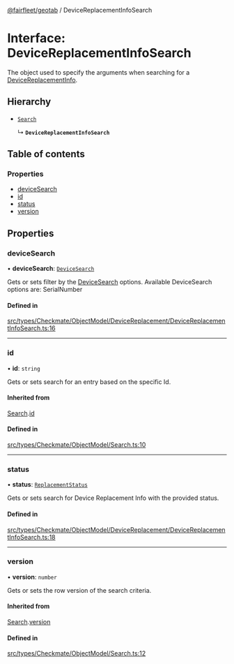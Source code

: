 [@fairfleet/geotab](../README.md) / DeviceReplacementInfoSearch

# Interface: DeviceReplacementInfoSearch

The object used to specify the arguments when searching for a [DeviceReplacementInfo](DeviceReplacementInfo.md).

## Hierarchy

- [`Search`](Search.md)

  ↳ **`DeviceReplacementInfoSearch`**

## Table of contents

### Properties

- [deviceSearch](DeviceReplacementInfoSearch.md#devicesearch)
- [id](DeviceReplacementInfoSearch.md#id)
- [status](DeviceReplacementInfoSearch.md#status)
- [version](DeviceReplacementInfoSearch.md#version)

## Properties

### deviceSearch

• **deviceSearch**: [`DeviceSearch`](DeviceSearch.md)

Gets or sets filter by the [DeviceSearch](DeviceSearch.md) options.
 Available DeviceSearch options are:
 <list><item><description>SerialNumber</description></item></list>

#### Defined in

[src/types/Checkmate/ObjectModel/DeviceReplacement/DeviceReplacementInfoSearch.ts:16](https://github.com/fairfleet/geotab/blob/ff38bfc/src/types/Checkmate/ObjectModel/DeviceReplacement/DeviceReplacementInfoSearch.ts#L16)

___

### id

• **id**: `string`

Gets or sets search for an entry based on the specific Id.

#### Inherited from

[Search](Search.md).[id](Search.md#id)

#### Defined in

[src/types/Checkmate/ObjectModel/Search.ts:10](https://github.com/fairfleet/geotab/blob/ff38bfc/src/types/Checkmate/ObjectModel/Search.ts#L10)

___

### status

• **status**: [`ReplacementStatus`](ReplacementStatus.md)

Gets or sets search for Device Replacement Info with the provided status.

#### Defined in

[src/types/Checkmate/ObjectModel/DeviceReplacement/DeviceReplacementInfoSearch.ts:18](https://github.com/fairfleet/geotab/blob/ff38bfc/src/types/Checkmate/ObjectModel/DeviceReplacement/DeviceReplacementInfoSearch.ts#L18)

___

### version

• **version**: `number`

Gets or sets the row version of the search criteria.

#### Inherited from

[Search](Search.md).[version](Search.md#version)

#### Defined in

[src/types/Checkmate/ObjectModel/Search.ts:12](https://github.com/fairfleet/geotab/blob/ff38bfc/src/types/Checkmate/ObjectModel/Search.ts#L12)
